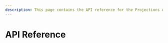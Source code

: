 ```yaml
---
description: This page contains the API reference for the Projections API.
---
```


# API Reference

